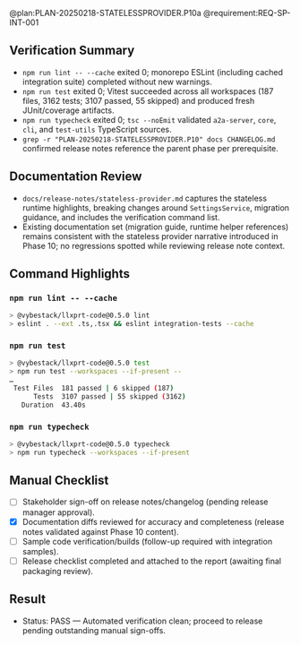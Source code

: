@plan:PLAN-20250218-STATELESSPROVIDER.P10a
@requirement:REQ-SP-INT-001

## Verification Summary
- `npm run lint -- --cache` exited 0; monorepo ESLint (including cached integration suite) completed without new warnings.
- `npm run test` exited 0; Vitest succeeded across all workspaces (187 files, 3162 tests; 3107 passed, 55 skipped) and produced fresh JUnit/coverage artifacts.
- `npm run typecheck` exited 0; `tsc --noEmit` validated `a2a-server`, `core`, `cli`, and `test-utils` TypeScript sources.
- `grep -r "PLAN-20250218-STATELESSPROVIDER.P10" docs CHANGELOG.md` confirmed release notes reference the parent phase per prerequisite.

## Documentation Review
- `docs/release-notes/stateless-provider.md` captures the stateless runtime highlights, breaking changes around `SettingsService`, migration guidance, and includes the verification command list.
- Existing documentation set (migration guide, runtime helper references) remains consistent with the stateless provider narrative introduced in Phase 10; no regressions spotted while reviewing release note context.

## Command Highlights
### `npm run lint -- --cache`
```bash
> @vybestack/llxprt-code@0.5.0 lint
> eslint . --ext .ts,.tsx && eslint integration-tests --cache
```

### `npm run test`
```bash
> @vybestack/llxprt-code@0.5.0 test
> npm run test --workspaces --if-present --
…
 Test Files  181 passed | 6 skipped (187)
      Tests  3107 passed | 55 skipped (3162)
   Duration  43.40s
```

### `npm run typecheck`
```bash
> @vybestack/llxprt-code@0.5.0 typecheck
> npm run typecheck --workspaces --if-present
```

## Manual Checklist
- [ ] Stakeholder sign-off on release notes/changelog (pending release manager approval).
- [x] Documentation diffs reviewed for accuracy and completeness (release notes validated against Phase 10 content).
- [ ] Sample code verification/builds (follow-up required with integration samples).
- [ ] Release checklist completed and attached to the report (awaiting final packaging review).

## Result
- Status: PASS — Automated verification clean; proceed to release pending outstanding manual sign-offs.
